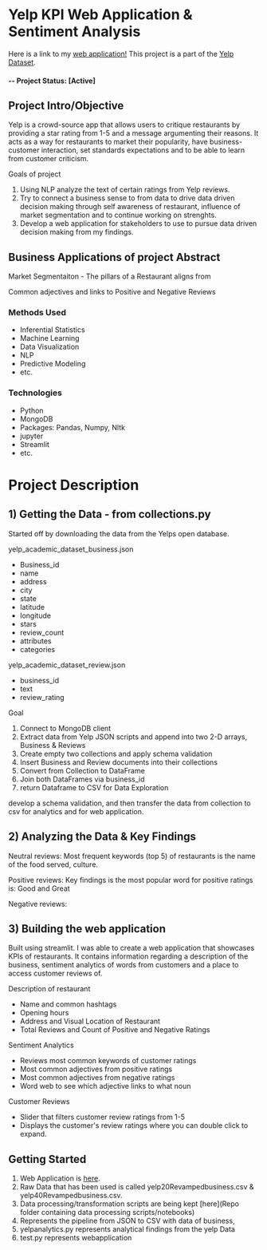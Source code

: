 # Yelp KPI Web Application & Sentiment Analysis

Here is a link to my [web application!](https://dionisio1013-hope-test-bdpevq.streamlit.app/)
This project is a part of the [Yelp Dataset](https://www.yelp.com/dataset).

#### -- Project Status: [Active]

## Project Intro/Objective
Yelp is a crowd-source app that allows users to critique restaurants by providing
a star rating from 1-5 and a message argumenting their reasons. It acts as a way for 
restaurants to market their popularity, have business-customer interaction, set standards expectations
and to be able to learn from customer criticism. 

Goals of project
1) Using NLP analyze the text of certain ratings from Yelp reviews.
2) Try to connect a business sense to from data to drive data driven decision making through self awareness of restaurant, influence of market segmentation and to continue working on strenghts. 
3) Develop a web application for stakeholders to use to pursue data driven decision making from my findings.

## Business Applications of project Abstract
Market Segmentaiton - The pillars of a Restaurant aligns from 

Common adjectives and links to Positive and Negative Reviews


### Methods Used
* Inferential Statistics
* Machine Learning
* Data Visualization
* NLP
* Predictive Modeling
* etc.

### Technologies
* Python
* MongoDB
* Packages: Pandas, Numpy, Nltk
* jupyter
* Streamlit
* etc. 

# Project Description

## 1) Getting the Data - from collections.py
Started off by downloading the data from the Yelps open database.

yelp_academic_dataset_business.json
- Business_id
- name
- address
- city
- state
- latitude
- longitude
- stars
- review_count
- attributes
- categories

yelp_academic_dataset_review.json
- business_id
- text
- review_rating

Goal
1) Connect to MongoDB client
2) Extract data from Yelp JSON scripts and append into two 2-D arrays, Business & Reviews
3) Create empty two collections and apply schema validation 
4) Insert Business and Review documents into their collections
5) Convert from Collection to DataFrame
6) Join both DataFrames via business_id
7) return Dataframe to CSV for Data Exploration

develop a schema validation, and then transfer the data from collection to csv for analytics and for web application. 

## 2) Analyzing the Data & Key Findings
Neutral reviews:
Most frequent keywords (top 5) of restaurants is the name of the food served, culture.

Positive reviews:
Key findings is the most popular word for positive ratings is: Good and Great

Negative reviews:

## 3) Building the web application
Built using streamlit. I was able to create a web application that showcases KPIs of restaurants. It contains information regarding 
a description of the business, sentiment analytics of words from customers and a place to access customer reviews of.

Description of restaurant
- Name and common hashtags
- Opening hours
- Address and Visual Location of Restaurant
- Total Reviews and Count of Positive and Negative Ratings

Sentiment Analytics
- Reviews most common keywords of customer ratings
- Most common adjectives from positive ratings
- Most common adjectives from negative ratings
- Word web to see which adjective links to what noun

Customer Reviews
- Slider that filters customer review ratings from 1-5
- Displays the customer's review ratings where you can double click to expand. 

## Getting Started

1. Web Application is [here](https://dionisio1013-hope-test-bdpevq.streamlit.app/).
2. Raw Data that has been used is called yelp20Revampedbusiness.csv & yelp40Revampedbusiness.csv.
3. Data processing/transformation scripts are being kept [here](Repo folder containing data processing scripts/notebooks)
4. Represents the pipeline from JSON to CSV with data of business,
5. yelpanalytics.py represents analytical findings from the yelp Data
6. test.py represents webapplication
